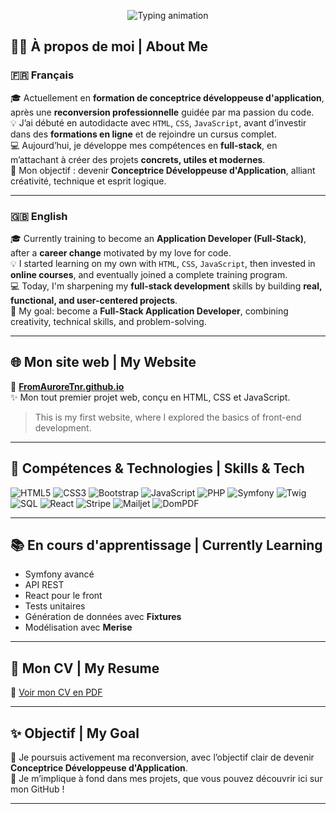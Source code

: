 
<!-- <p align="center">
  <img src="/banner.png" alt="Bienvenue sur le profil de Aurore" />
</p>
--!>

<!-- my-header -->
<p align="center">
  <img src="https://readme-typing-svg.herokuapp.com?font=Playfair+Display&weight=700&pause=700&color=004080&center=true&vCenter=true&width=700&lines=Bonjour%2C+je+m'appelle+Aurore+!;Hello%2C+my+name+is+Aurore!;Passionnée+par+le+code+et+le+web;Passionate+about+code+and+web+development;En+formation+Conceptrice+Développeuse+d'application;Training+as+a+Software+Developer;Bienvenue+sur+mon+GitHub+!;Welcome+to+my+GitHub+!+😊" alt="Typing animation">
</p>







## 👩‍💻 À propos de moi | About Me

### 🇫🇷 Français

🎓 Actuellement en **formation de conceptrice développeuse d'application**, après une **reconversion professionnelle** guidée par ma passion du code.  
💡 J’ai débuté en autodidacte avec `HTML`, `CSS`, `JavaScript`, avant d’investir dans des **formations en ligne** et de rejoindre un cursus complet.  
💻 Aujourd’hui, je développe mes compétences en **full-stack**, en m’attachant à créer des projets **concrets, utiles et modernes**.  
🎯 Mon objectif : devenir **Conceptrice Développeuse d'Application**, alliant créativité, technique et esprit logique.

---

### 🇬🇧 English

🎓 Currently training to become an **Application Developer (Full-Stack)**, after a **career change** motivated by my love for code.  
💡 I started learning on my own with `HTML`, `CSS`, `JavaScript`, then invested in **online courses**, and eventually joined a complete training program.  
💻 Today, I'm sharpening my **full-stack development** skills by building **real, functional, and user-centered projects**.  
🎯 My goal: become a **Full-Stack Application Developer**, combining creativity, technical skills, and problem-solving.

---

## 🌐 Mon site web | My Website

📍 [**FromAuroreTnr.github.io**](https://auroretnr.github.io/FromAuroreTnr.github.io/)  
✨ Mon tout premier projet web, conçu en HTML, CSS et JavaScript.  
> This is my first website, where I explored the basics of front-end development.

---

## 🚀 Compétences & Technologies | Skills & Tech

![HTML5](https://img.shields.io/badge/HTML5-E34F26?style=flat&logo=html5&logoColor=white)
![CSS3](https://img.shields.io/badge/CSS3-1572B6?style=flat&logo=css3&logoColor=white)
![Bootstrap](https://img.shields.io/badge/Bootstrap-7952B3?style=flat&logo=bootstrap&logoColor=white)
![JavaScript](https://img.shields.io/badge/JavaScript-F7DF1E?style=flat&logo=javascript&logoColor=black)
![PHP](https://img.shields.io/badge/PHP-777BB4?style=flat&logo=php&logoColor=white)
![Symfony](https://img.shields.io/badge/Symfony-000000?style=flat&logo=symfony&logoColor=white)
![Twig](https://img.shields.io/badge/Twig-74B816?style=flat)
![SQL](https://img.shields.io/badge/SQL-336791?style=flat&logo=postgresql&logoColor=white)
![React](https://img.shields.io/badge/React-20232A?style=flat&logo=react&logoColor=61DAFB)
![Stripe](https://img.shields.io/badge/Stripe-008CDD?style=flat&logo=stripe&logoColor=white)
![Mailjet](https://img.shields.io/badge/Mailjet-F4B400?style=flat&logoColor=white)
![DomPDF](https://img.shields.io/badge/DomPDF-lightgrey?style=flat)

---

## 📚 En cours d'apprentissage | Currently Learning

- Symfony avancé
- API REST
- React pour le front
- Tests unitaires
- Génération de données avec **Fixtures**
- Modélisation avec **Merise**

---

## 💼 Mon CV | My Resume

📄 [Voir mon CV en PDF](https://auroretnr.github.io/FromAuroreTnr.github.io/cv-stage.pdf)

---

## ✨ Objectif | My Goal

🔁 Je poursuis activement ma reconversion, avec l’objectif clair de devenir **Conceptrice Développeuse d'Application**.  
💪 Je m’implique à fond dans mes projets, que vous pouvez découvrir ici sur mon GitHub !

---

<!---
AuroreTnr/AuroreTnr is a ✨ special ✨ repository because its `README.md` (this file) appears on your GitHub profile.
--->

